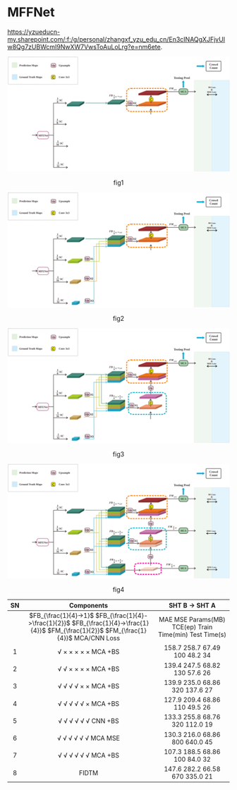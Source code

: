 # MFFNet
https://yzueducn-my.sharepoint.com/:f:/g/personal/zhangxf_yzu_edu_cn/En3cINAQgXJFjvUIw8Qg7zUBWcmI9NwXW7VwsToAuLoLrg?e=nm6ete.

![img1](./img/1.svg)

<center>
  fig1
</center>

![img2](./img/2.svg)

<center>
  fig2
</center>

![img3](./img/3.svg)

<center>
  fig3
</center>

![img4](./img/4.svg)

<center>
  fig4
</center>

|  SN  |                          Components                          |                        SHT B -> SHT A                        |
| :--: | :----------------------------------------------------------: | :----------------------------------------------------------: |
|      | $FB_{\frac{1}{4}->1}$     $FB_{\frac{1}{4}->\frac{1}{2}}$    $FB_{\frac{1}{4}->\frac{1}{4}}$    $FM_{\frac{1}{2}}$    $FM_{\frac{1}{4}}$    MCA/CNN     Loss | MAE         MSE    Params(MB)    TCE(ep)   Train Time(min)   Test Time(s) |
|  1   | √                ×               ×           ×            ×           ×             MCA           +BS | 158.7       258.7      67.49              100                 48.2                      34 |
|  2   | √                √               ×           ×            ×           ×             MCA           +BS | 139.4       247.5      68.82              130                 57.6                      26 |
|  3   | √                √               √           √            ×           ×             MCA           +BS | 139.9       235.0      68.86              320                 137.6                    27 |
|  4   | √                √               √           √            √           ×             MCA           +BS | 127.9       209.4      68.86              110                 49.5                      26 |
|  5   | √                √               √           √            √           √             CNN           +BS | 133.3       255.8      68.76              320                 112.0                    19 |
|  6   | √                √               √           √            √           √             MCA           MSE | 130.3       216.0      68.86              800                 640.0                    45 |
|  7   | √                √               √           √            √           √             MCA           +BS | 107.3       188.5      68.86              100                 84.0                      32 |
|  8   |                            FIDTM                             | 147.6       282.2      66.58              670                 335.0                    21 |
